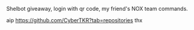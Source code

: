 Shelbot giveaway, login with qr code, my friend's NOX team commands.

aip https://github.com/CyberTKR?tab=repositories thx
